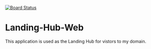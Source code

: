 [![Board Status](https://dhgibbs.visualstudio.com/5f86226b-53b2-499e-b36b-f2bdc497858a/ed82e67a-2fc5-4046-aa7e-19b846541939/_apis/work/boardbadge/b407155a-ad4b-4291-b42f-83881cced1b5)](https://dhgibbs.visualstudio.com/5f86226b-53b2-499e-b36b-f2bdc497858a/_boards/board/t/ed82e67a-2fc5-4046-aa7e-19b846541939/Microsoft.RequirementCategory)
# Landing-Hub-Web
This application is used as the Landing Hub for vistors to my domain.
